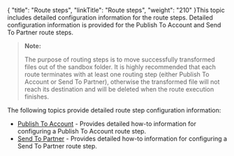 {
    "title": "Route steps",
    "linkTitle": "Route steps",
    "weight": "210"
}This topic includes detailed configuration information for the route steps. Detailed configuration information is provided for the Publish To Account and Send To Partner route steps.

> **Note:**
>
> The purpose of routing steps is to move successfully transformed files out of the sandbox folder. It is highly recommended that each route terminates with at least one routing step (either Publish To Account or Send To Partner), otherwise the transformed file will not reach its destination and will be deleted when the route execution finishes.

The following topics provide detailed route step configuration information:

-   <a href="t_st_publish_to_account" class="MCXref xref">Publish To Account</a> - Provides detailed how-to information for configuring a Publish To Account route step.
-   <a href="t_st_send_to_partner" class="MCXref xref">Send To Partner</a> - Provides detailed how-to information for configuring a Send To Partner route step.
